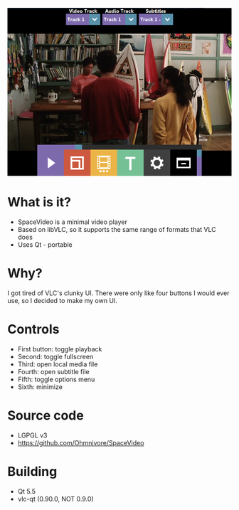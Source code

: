 ![](screenshot.png)

# What is it?
* SpaceVideo is a minimal video player
* Based on libVLC, so it supports the same range of formats that VLC does
* Uses Qt - portable

# Why?
I got tired of VLC's clunky UI. There were only like four buttons I would ever use, so I decided to make my own UI.

# Controls
* First button: toggle playback
* Second: toggle fullscreen
* Third: open local media file
* Fourth: open subtitle file
* Fifth: toggle options menu
* Sixth: minimize

# Source code
* LGPGL v3
* https://github.com/Ohmnivore/SpaceVideo

# Building
* Qt 5.5
* vlc-qt (0.90.0, NOT 0.9.0)